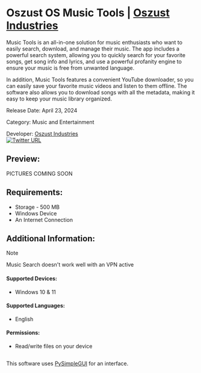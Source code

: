 # Oszust OS Music Tools | [Oszust Industries](https://github.com/Oszust-Industries)

Music Tools is an all-in-one solution for music enthusiasts who want to easily search, download, and manage their music. The app includes a powerful search system, allowing you to quickly search for your favorite songs, get song info and lyrics, and use a powerful profanity engine to ensure your music is free from unwanted language.

In addition, Music Tools features a convenient YouTube downloader, so you can easily save your favorite music videos and listen to them offline. The software also allows you to download songs with all the metadata, making it easy to keep your music library organized.

Release Date: April 23, 2024

Category: Music and Entertainment

Developer: [Oszust Industries](https://github.com/Oszust-Industries)
<br /> [![Twitter URL](https://img.shields.io/twitter/url/https/twitter.com/bukotsunikki.svg?style=social&label=Follow%20%40OszustOS)](https://twitter.com/OszustOS)

## Preview:

PICTURES COMING SOON

## Requirements:

* Storage - 500 MB
* Windows Device
* An Internet Connection

## Additional Information:

> [!NOTE]
> Music Search doesn't work well with an VPN active

#### Supported Devices:
* Windows 10 & 11

#### Supported Languages:
* English

#### Permissions: 
* Read/write files on your device

##

This software uses [PySimpleGUI](https://github.com/PySimpleGUI/PySimpleGUI) for an interface.
